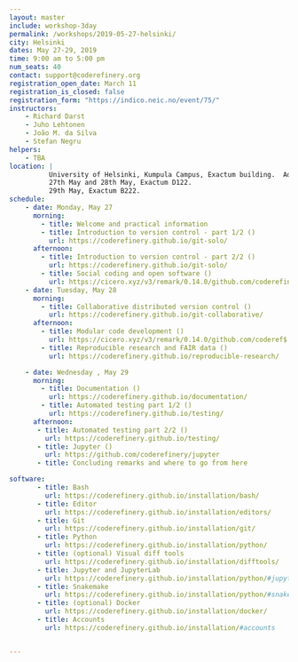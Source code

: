 ```yaml
---
layout: master
include: workshop-3day
permalink: /workshops/2019-05-27-helsinki/
city: Helsinki
dates: May 27-29, 2019
time: 9:00 am to 5:00 pm
num_seats: 40
contact: support@coderefinery.org
registration_open_date: March 11
registration_is_closed: false
registration_form: "https://indico.neic.no/event/75/"
instructors:
    - Richard Darst
    - Juho Lehtonen
    - João M. da Silva
    - Stefan Negru
helpers:
    - TBA
location: |
          University of Helsinki, Kumpula Campus, Exactum building.  Address: Pietari Kalmin katu 5, Helsinki.
          27th May and 28th May, Exactum D122.
          29th May, Exactum B222.
schedule:
    - date: Monday, May 27
      morning:
        - title: Welcome and practical information
        - title: Introduction to version control - part 1/2 ()
          url: https://coderefinery.github.io/git-solo/
      afternoon:
        - title: Introduction to version control - part 2/2 ()
          url: https://coderefinery.github.io/git-solo/
        - title: Social coding and open software ()
          url: https://cicero.xyz/v3/remark/0.14.0/github.com/coderefinery/social-coding/2018-12-11-espoo/talk.md/
    - date: Tuesday, May 28
      morning:
        - title: Collaborative distributed version control ()
          url: https://coderefinery.github.io/git-collaborative/
      afternoon:
        - title: Modular code development ()
          url: https://cicero.xyz/v3/remark/0.14.0/github.com/coderef$
        - title: Reproducible research and FAIR data ()
          url: https://coderefinery.github.io/reproducible-research/

    - date: Wednesday , May 29
      morning:
        - title: Documentation ()
          url: https://coderefinery.github.io/documentation/
        - title: Automated testing part 1/2 ()
          url: https://coderefinery.github.io/testing/
      afternoon:
       - title: Automated testing part 2/2 ()
         url: https://coderefinery.github.io/testing/
       - title: Jupyter ()
         url: https://github.com/coderefinery/jupyter
       - title: Concluding remarks and where to go from here

software:
       - title: Bash
         url: https://coderefinery.github.io/installation/bash/
       - title: Editor
         url: https://coderefinery.github.io/installation/editors/
       - title: Git
         url: https://coderefinery.github.io/installation/git/
       - title: Python
         url: https://coderefinery.github.io/installation/python/
       - title: (optional) Visual diff tools
         url: https://coderefinery.github.io/installation/difftools/
       - title: Jupyter and JupyterLab
         url: https://coderefinery.github.io/installation/python/#jupyter
       - title: Snakemake
         url: https://coderefinery.github.io/installation/python/#snakemake
       - title: (optional) Docker
         url: https://coderefinery.github.io/installation/docker/
       - title: Accounts
         url: https://coderefinery.github.io/installation/#accounts


---
```

